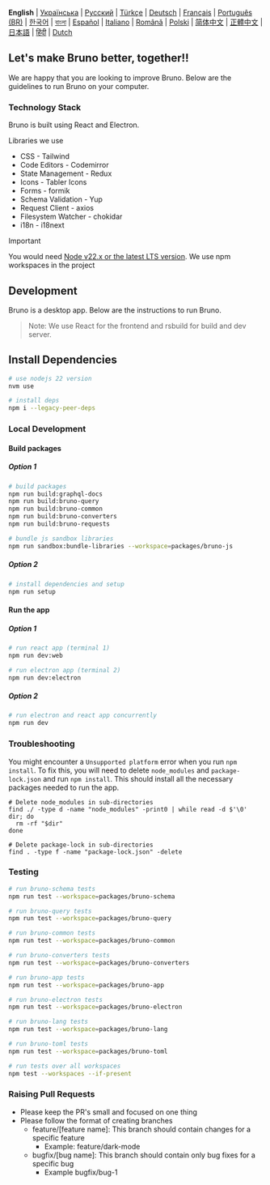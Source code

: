 **English**
| [Українська](docs/contributing/contributing_ua.md)
| [Русский](docs/contributing/contributing_ru.md)
| [Türkçe](docs/contributing/contributing_tr.md)
| [Deutsch](docs/contributing/contributing_de.md)
| [Français](docs/contributing/contributing_fr.md)
| [Português (BR)](docs/contributing/contributing_pt_br.md)
| [한국어](docs/contributing/contributing_kr.md)
| [বাংলা](docs/contributing/contributing_bn.md)
| [Español](docs/contributing/contributing_es.md)
| [Italiano](docs/contributing/contributing_it.md)
| [Română](docs/contributing/contributing_ro.md)
| [Polski](docs/contributing/contributing_pl.md)
| [简体中文](docs/contributing/contributing_cn.md)
| [正體中文](docs/contributing/contributing_zhtw.md)
| [日本語](docs/contributing/contributing_ja.md)
| [हिंदी](docs/contributing/contributing_hi.md)
| [Dutch](docs/contributing/contributing_nl.md)

## Let's make Bruno better, together!!

We are happy that you are looking to improve Bruno. Below are the guidelines to run Bruno on your computer.

### Technology Stack

Bruno is built using React and Electron.

Libraries we use

- CSS - Tailwind
- Code Editors - Codemirror
- State Management - Redux
- Icons - Tabler Icons
- Forms - formik
- Schema Validation - Yup
- Request Client - axios
- Filesystem Watcher - chokidar
- i18n - i18next

> [!IMPORTANT]
> You would need [Node v22.x or the latest LTS version](https://nodejs.org/en/). We use npm workspaces in the project

## Development

Bruno is a desktop app. Below are the instructions to run Bruno.

> Note: We use React for the frontend and rsbuild for build and dev server.

## Install Dependencies

```bash
# use nodejs 22 version
nvm use

# install deps
npm i --legacy-peer-deps
```

### Local Development

#### Build packages

##### Option 1

```bash
# build packages
npm run build:graphql-docs
npm run build:bruno-query
npm run build:bruno-common
npm run build:bruno-converters
npm run build:bruno-requests

# bundle js sandbox libraries
npm run sandbox:bundle-libraries --workspace=packages/bruno-js
```
##### Option 2

```bash
# install dependencies and setup
npm run setup
```

#### Run the app

##### Option 1

```bash
# run react app (terminal 1)
npm run dev:web

# run electron app (terminal 2)
npm run dev:electron
```

##### Option 2
```bash
# run electron and react app concurrently
npm run dev
```

### Troubleshooting

You might encounter a `Unsupported platform` error when you run `npm install`. To fix this, you will need to delete `node_modules` and `package-lock.json` and run `npm install`. This should install all the necessary packages needed to run the app.

```shell
# Delete node_modules in sub-directories
find ./ -type d -name "node_modules" -print0 | while read -d $'\0' dir; do
  rm -rf "$dir"
done

# Delete package-lock in sub-directories
find . -type f -name "package-lock.json" -delete
```

### Testing

```bash
# run bruno-schema tests
npm run test --workspace=packages/bruno-schema

# run bruno-query tests
npm run test --workspace=packages/bruno-query

# run bruno-common tests
npm run test --workspace=packages/bruno-common

# run bruno-converters tests
npm run test --workspace=packages/bruno-converters

# run bruno-app tests
npm run test --workspace=packages/bruno-app

# run bruno-electron tests
npm run test --workspace=packages/bruno-electron

# run bruno-lang tests
npm run test --workspace=packages/bruno-lang

# run bruno-toml tests
npm run test --workspace=packages/bruno-toml

# run tests over all workspaces
npm test --workspaces --if-present
```

### Raising Pull Requests

- Please keep the PR's small and focused on one thing
- Please follow the format of creating branches
  - feature/[feature name]: This branch should contain changes for a specific feature
    - Example: feature/dark-mode
  - bugfix/[bug name]: This branch should contain only bug fixes for a specific bug
    - Example bugfix/bug-1
